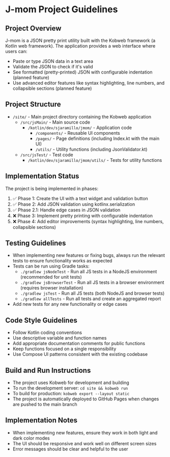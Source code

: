 # J-mom Project Guidelines

## Project Overview
J-mom is a JSON pretty print utility built with the Kobweb framework (a Kotlin web framework). The application provides a web interface where users can:
- Paste or type JSON data in a text area
- Validate the JSON to check if it's valid
- See formatted (pretty-printed) JSON with configurable indentation (planned feature)
- Use advanced editor features like syntax highlighting, line numbers, and collapsible sections (planned feature)

## Project Structure
- `/site/` - Main project directory containing the Kobweb application
  - `/src/jsMain/` - Main source code
    - `/kotlin/dev/sjaramillo/jmom/` - Application code
      - `/components/` - Reusable UI components
      - `/pages/` - Page definitions (including Index.kt with the main UI)
      - `/utils/` - Utility functions (including JsonValidator.kt)
  - `/src/jsTest/` - Test code
    - `/kotlin/dev/sjaramillo/jmom/utils/` - Tests for utility functions

## Implementation Status
The project is being implemented in phases:
1. ✅ Phase 1: Create the UI with a text widget and validation button
2. ✅ Phase 2: Add JSON validation using kotlinx.serialization
3. ✅ Phase 2.1: Handle edge cases in JSON validation
4. ❌ Phase 3: Implement pretty printing with configurable indentation
5. ❌ Phase 4: Add editor improvements (syntax highlighting, line numbers, collapsible sections)

## Testing Guidelines
- When implementing new features or fixing bugs, always run the relevant tests to ensure functionality works as expected
- Tests can be run using Gradle tasks:
  - `./gradlew jsNodeTest` - Run all JS tests in a NodeJS environment (recommended for unit tests)
  - `./gradlew jsBrowserTest` - Run all JS tests in a browser environment (requires browser installation)
  - `./gradlew jsTest` - Run all JS tests (both NodeJS and browser tests)
  - `./gradlew allTests` - Run all tests and create an aggregated report
- Add new tests for any new functionality or edge cases

## Code Style Guidelines
- Follow Kotlin coding conventions
- Use descriptive variable and function names
- Add appropriate documentation comments for public functions
- Keep functions focused on a single responsibility
- Use Compose UI patterns consistent with the existing codebase

## Build and Run Instructions
- The project uses Kobweb for development and building
- To run the development server: `cd site && kobweb run`
- To build for production: `kobweb export --layout static`
- The project is automatically deployed to GitHub Pages when changes are pushed to the main branch

## Implementation Notes
- When implementing new features, ensure they work in both light and dark color modes
- The UI should be responsive and work well on different screen sizes
- Error messages should be clear and helpful to the user
